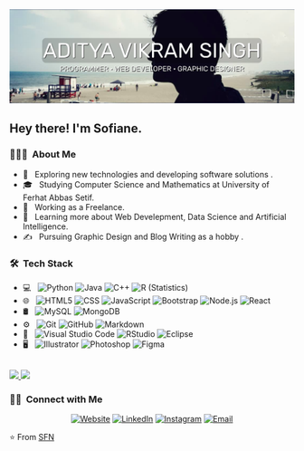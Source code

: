 <img src="https://raw.githubusercontent.com/AVS1508/AVS1508/master/assets/Aditya%20Vikram%20Singh%20Banner.png">

<h2> Hey there! I'm Sofiane.</h2>

<h3> 👨🏻‍💻 &nbsp;About Me </h3>

- 🤔 &nbsp; Exploring new technologies and developing software solutions .
- 🎓 &nbsp; Studying Computer Science and Mathematics at University of Ferhat Abbas Setif.
- 💼 &nbsp; Working as a Freelance.
- 🌱 &nbsp; Learning more about Web Develepment, Data Science and Artificial Intelligence.
- ✍️ &nbsp; Pursuing Graphic Design and Blog Writing as a hobby .

<h3> 🛠 &nbsp;Tech Stack</h3>

- 💻 &nbsp;
  ![Python](https://img.shields.io/badge/-Python-333333?style=flat&logo=python)
  ![Java](https://img.shields.io/badge/-Java-333333?style=flat&logo=Java&logoColor=007396)
  ![C++](https://img.shields.io/badge/-C++-333333?style=flat&logo=C%2B%2B&logoColor=00599C)
  ![R (Statistics)](https://img.shields.io/badge/-R-333333?style=flat&logo=R&logoColor=276DC3)
- 🌐 &nbsp;
  ![HTML5](https://img.shields.io/badge/-HTML5-333333?style=flat&logo=HTML5)
  ![CSS](https://img.shields.io/badge/-CSS-333333?style=flat&logo=CSS3&logoColor=1572B6)
  ![JavaScript](https://img.shields.io/badge/-JavaScript-333333?style=flat&logo=javascript)
  ![Bootstrap](https://img.shields.io/badge/-Bootstrap-333333?style=flat&logo=bootstrap&logoColor=563D7C)
  ![Node.js](https://img.shields.io/badge/-Node.js-333333?style=flat&logo=node.js)
  ![React](https://img.shields.io/badge/-React-333333?style=flat&logo=react)
- 🛢 &nbsp;
  ![MySQL](https://img.shields.io/badge/-MySQL-333333?style=flat&logo=mysql)
  ![MongoDB](https://img.shields.io/badge/-MongoDB-333333?style=flat&logo=mongodb)
- ⚙️ &nbsp;
  ![Git](https://img.shields.io/badge/-Git-333333?style=flat&logo=git)
  ![GitHub](https://img.shields.io/badge/-GitHub-333333?style=flat&logo=github)
  ![Markdown](https://img.shields.io/badge/-Markdown-333333?style=flat&logo=markdown)
- 🔧 &nbsp;
  ![Visual Studio Code](https://img.shields.io/badge/-Visual%20Studio%20Code-333333?style=flat&logo=visual-studio-code&logoColor=007ACC)
  ![RStudio](https://img.shields.io/badge/-RStudio-333333?style=flat&logo=rstudio)
  ![Eclipse](https://img.shields.io/badge/-Eclipse-333333?style=flat&logo=eclipse-ide&logoColor=2C2255)
- 🖥 &nbsp;
  ![Illustrator](https://img.shields.io/badge/-Illustrator-333333?style=flat&logo=adobe-illustrator)
  ![Photoshop](https://img.shields.io/badge/-Photoshop-333333?style=flat&logo=adobe-photoshop)
  ![Figma](https://img.shields.io/badge/-Figma-333333?style=flat&logo=figma)

<br/>

<a href="https://github.com/AVS1508">
  <img height="180em" src="https://github-readme-stats.vercel.app/api?username=sofiane-ch19&theme=buefy&show_icons=true" />
  <img height="180em" src="https://github-readme-stats.vercel.app/api/top-langs/?username=sofiane-ch19&theme=buefy&layout=compact" />
</a>

<br/>

<h3> 🤝🏻 &nbsp;Connect with Me </h3>

<p align="center">
<a href="https://www.sofiane.com/"><img alt="Website" src="https://img.shields.io/badge/Website-www.sofiane.com-blue?style=flat-square&logo=google-chrome"></a>
<a href="https://www.linkedin.com/in/sofiane-chelghoum-52b958211/"><img alt="LinkedIn" src="https://img.shields.io/badge/LinkedIn-sofiane%20chelghoum-blue?style=flat-square&logo=linkedin"></a>
<a href="https://www.instagram.com/sofiane_chelghoum/"><img alt="Instagram" src="https://img.shields.io/badge/Instagram-sofiane_chelghoum-blue?style=flat-square&logo=instagram"></a>
<a href="mailto:chelghoum.sofiane19@gmail.com"><img alt="Email" src="https://img.shields.io/badge/Email-chelghoum.sofiane19@gmail.com-blue?style=flat-square&logo=gmail"></a>
</p>

⭐️ From [SFN](https://github.com/sofiane-ch19/)
